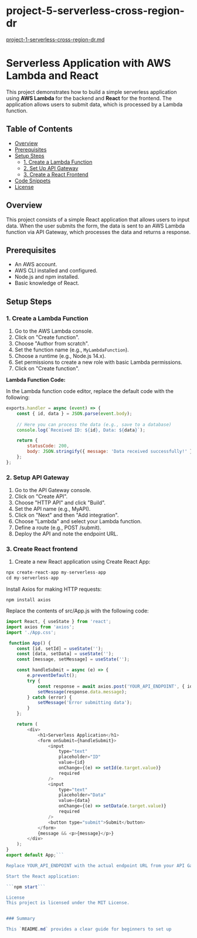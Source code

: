 # project-5-serverless-cross-region-dr

[project-1-serverless-cross-region-dr.md](https://github.com/user-attachments/files/20428469/project-1-serverless-cross-region-dr.md)


# Serverless Application with AWS Lambda and React

This project demonstrates how to build a simple serverless application using **AWS Lambda** for the backend and **React** for the frontend. The application allows users to submit data, which is processed by a Lambda function.

## Table of Contents

- [Overview](#overview)
- [Prerequisites](#prerequisites)
- [Setup Steps](#setup-steps)
  - [1. Create a Lambda Function](#1-create-a-lambda-function)
  - [2. Set Up API Gateway](#2-set-up-api-gateway)
  - [3. Create a React Frontend](#3-create-a-react-frontend)
- [Code Snippets](#code-snippets)
- [License](#license)

## Overview

This project consists of a simple React application that allows users to input data. When the user submits the form, the data is sent to an AWS Lambda function via API Gateway, which processes the data and returns a response.

## Prerequisites

- An AWS account.
- AWS CLI installed and configured.
- Node.js and npm installed.
- Basic knowledge of React.

## Setup Steps

### 1. Create a Lambda Function

1. Go to the AWS Lambda console.
2. Click on "Create function".
3. Choose "Author from scratch".
4. Set the function name (e.g., `MyLambdaFunction`).
5. Choose a runtime (e.g., Node.js 14.x).
6. Set permissions to create a new role with basic Lambda permissions.
7. Click on "Create function".

**Lambda Function Code:**

In the Lambda function code editor, replace the default code with the following:

```javascript
exports.handler = async (event) => {
    const { id, data } = JSON.parse(event.body);
    
    // Here you can process the data (e.g., save to a database)
    console.log(`Received ID: ${id}, Data: ${data}`);

    return {
        statusCode: 200,
        body: JSON.stringify({ message: 'Data received successfully!' }),
    };
};
```

### 2. Setup API Gateway

1.  Go to the API Gateway console.
2.  Click on "Create API".
3.  Choose "HTTP API" and click "Build".
4.  Set the API name (e.g., MyAPI).
5.  Click on "Next" and then "Add integration".
6.  Choose "Lambda" and select your Lambda function.
7.  Define a route (e.g., POST /submit).
8.  Deploy the API and note the endpoint URL.

### 3. Create React frontend

1.  Create a new React application using Create React App:
``` javascript 
npx create-react-app my-serverless-app
cd my-serverless-app
```
Install Axios for making HTTP requests:

```npm install axios```

Replace the contents of src/App.js with the following code:

```javascript
import React, { useState } from 'react';
import axios from 'axios';
import './App.css';

 function App() {
    const [id, setId] = useState('');
    const [data, setData] = useState('');
    const [message, setMessage] = useState('');

    const handleSubmit = async (e) => {
        e.preventDefault();
        try {
            const response = await axios.post('YOUR_API_ENDPOINT', { id, data });
            setMessage(response.data.message);
        } catch (error) {
            setMessage('Error submitting data');
        }
    };

    return (
        <div>
            <h1>Serverless Application</h1>
            <form onSubmit={handleSubmit}>
                <input
                    type="text"
                    placeholder="ID"
                    value={id}
                    onChange={(e) => setId(e.target.value)}
                    required
                />
                <input
                    type="text"
                    placeholder="Data"
                    value={data}
                    onChange={(e) => setData(e.target.value)}
                    required
                />
                <button type="submit">Submit</button>
            </form>
            {message && <p>{message}</p>}
        </div>
    );
}
export default App;```

Replace YOUR_API_ENDPOINT with the actual endpoint URL from your API Gateway.

Start the React application:

```npm start```

License
This project is licensed under the MIT License.


### Summary

This `README.md` provides a clear guide for beginners to set up 